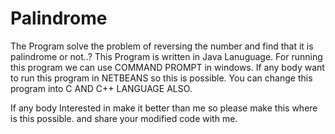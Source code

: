 # Palindrome
The Program solve the problem of reversing the number and find that it is palindrome or not..?
This Program is written in Java Lanuguage. 
For running this program we can use COMMAND PROMPT in windows. 
If any body want to run this program in NETBEANS so this is possible.
You can change this program into C AND C++ LANGUAGE ALSO.

If any body Interested in make it better than me so please make this where is this possible.
and share your modified code with me.

